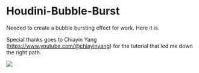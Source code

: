 # Houdini-Bubble-Burst

Needed to create a bubble bursting effect for work. Here it is.

Special thanks goes to Chiayin Yang (https://www.youtube.com/@chiayinyang) for the tutorial that led me down the right path.

![](https://github.com/orrzxz/Houdini-Bubble-Burst/blob/main/GitFootage_1.gif)
